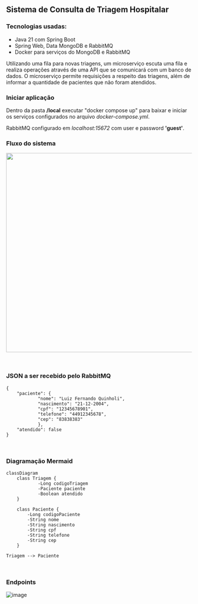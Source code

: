 ## Sistema de Consulta de Triagem Hospitalar

### Tecnologias usadas:
- Java 21 com Spring Boot
- Spring Web, Data MongoDB e RabbitMQ
- Docker para serviços do MongoDB e RabbitMQ

Utilizando uma fila para novas triagens, um microserviço escuta uma fila e realiza operações através de uma API que se comunicará com um banco de dados. 
O microserviço permite requisições a respeito das triagens, além de informar a quantidade de pacientes que não foram atendidos.

### Iniciar aplicação
Dentro da pasta <b>/local</b> executar "docker compose up" para baixar e iniciar os serviços configurados no arquivo <i>docker-compose.yml</i>.

RabbitMQ configurado em <i>localhost:15672</i> com user e password <b>'guest'</b>.

### Fluxo do sistema
<img src="https://github.com/user-attachments/assets/1a07ce4a-d853-42fa-be38-4a5d2571fb36" style="width: 540px;"></img>

<br/>

### JSON a ser recebido pelo RabbitMQ
```
{
	"paciente": {
			"nome": "Luiz Fernando Quinholi",
			"nascimento": "21-12-2004",
			"cpf": "12345678901",
			"telefone": "44912345678",
			"cep": "83838383"
			},
	"atendido": false
}
```

<br/>

### Diagramação Mermaid

```mermaid
classDiagram
	class Triagem {
			-Long codigoTriagem
			-Paciente paciente
			-Boolean atendido
	}
	
	class Paciente {
	    -Long codigoPaciente
	    -String nome
	    -String nascimento
	    -String cpf
	    -String telefone
	    -String cep
	}

Triagem --> Paciente
```

<br/>

### Endpoints

 ![image](https://github.com/user-attachments/assets/b85c0e9b-6e75-4534-baca-1fd1ae048da3)

 <!-- GET All <br/>
 ![image](https://github.com/user-attachments/assets/7acc81d4-05d7-4a63-9e95-fd25259eddb4)

 GET One <br/>
 ![image](https://github.com/user-attachments/assets/cc633727-e58c-4bf2-84b7-e5999d351f21) -->
